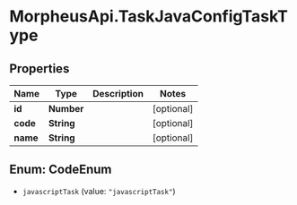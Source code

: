 # MorpheusApi.TaskJavaConfigTaskType

## Properties

Name | Type | Description | Notes
------------ | ------------- | ------------- | -------------
**id** | **Number** |  | [optional] 
**code** | **String** |  | [optional] 
**name** | **String** |  | [optional] 



## Enum: CodeEnum


* `javascriptTask` (value: `"javascriptTask"`)




